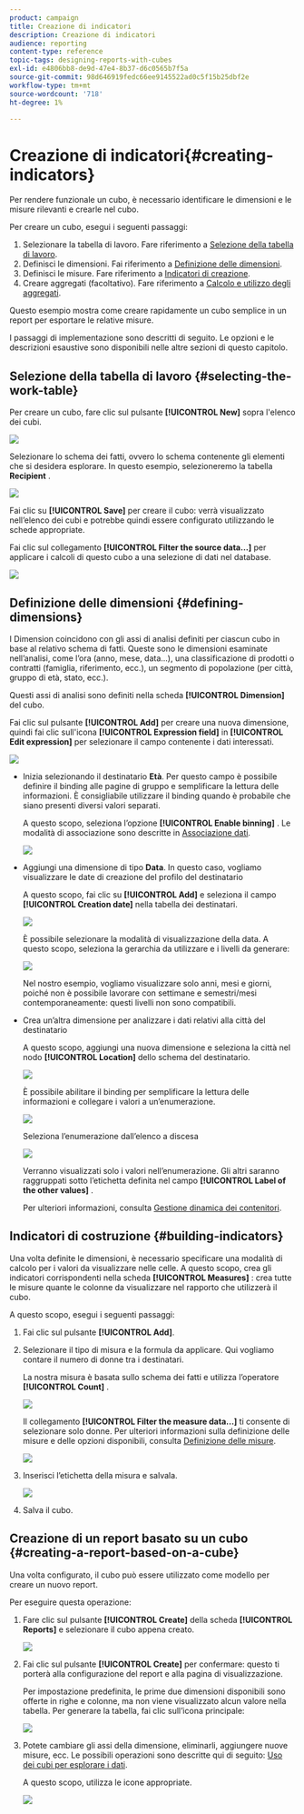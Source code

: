 ```yaml
---
product: campaign
title: Creazione di indicatori
description: Creazione di indicatori
audience: reporting
content-type: reference
topic-tags: designing-reports-with-cubes
exl-id: e4806bb8-de9d-47e4-8b37-d6c0565b7f5a
source-git-commit: 98d646919fedc66ee9145522ad0c5f15b25dbf2e
workflow-type: tm+mt
source-wordcount: '718'
ht-degree: 1%

---
```


# Creazione di indicatori{#creating-indicators}

Per rendere funzionale un cubo, è necessario identificare le dimensioni e le misure rilevanti e crearle nel cubo.

Per creare un cubo, esegui i seguenti passaggi:

1. Selezionare la tabella di lavoro. Fare riferimento a [Selezione della tabella di lavoro](#selecting-the-work-table).
1. Definisci le dimensioni. Fai riferimento a [Definizione delle dimensioni](#defining-dimensions).
1. Definisci le misure. Fare riferimento a [Indicatori di creazione](#building-indicators).
1. Creare aggregati (facoltativo). Fare riferimento a [Calcolo e utilizzo degli aggregati](../../reporting/using/concepts-and-methodology.md#calculating-and-using-aggregates).

Questo esempio mostra come creare rapidamente un cubo semplice in un report per esportare le relative misure.

I passaggi di implementazione sono descritti di seguito. Le opzioni e le descrizioni esaustive sono disponibili nelle altre sezioni di questo capitolo.

## Selezione della tabella di lavoro {#selecting-the-work-table}

Per creare un cubo, fare clic sul pulsante **[!UICONTROL New]** sopra l&#39;elenco dei cubi.

![](assets/s_advuser_cube_create.png)

Selezionare lo schema dei fatti, ovvero lo schema contenente gli elementi che si desidera esplorare. In questo esempio, selezioneremo la tabella **Recipient** .

![](assets/s_advuser_cube_wz_02.png)

Fai clic su **[!UICONTROL Save]** per creare il cubo: verrà visualizzato nell’elenco dei cubi e potrebbe quindi essere configurato utilizzando le schede appropriate.

Fai clic sul collegamento **[!UICONTROL Filter the source data...]** per applicare i calcoli di questo cubo a una selezione di dati nel database.

![](assets/s_advuser_cube_wz_03.png)

## Definizione delle dimensioni {#defining-dimensions}

I Dimension coincidono con gli assi di analisi definiti per ciascun cubo in base al relativo schema di fatti. Queste sono le dimensioni esaminate nell’analisi, come l’ora (anno, mese, data...), una classificazione di prodotti o contratti (famiglia, riferimento, ecc.), un segmento di popolazione (per città, gruppo di età, stato, ecc.).

Questi assi di analisi sono definiti nella scheda **[!UICONTROL Dimension]** del cubo.

Fai clic sul pulsante **[!UICONTROL Add]** per creare una nuova dimensione, quindi fai clic sull&#39;icona **[!UICONTROL Expression field]** in **[!UICONTROL Edit expression]** per selezionare il campo contenente i dati interessati.

![](assets/s_advuser_cube_wz_04.png)

* Inizia selezionando il destinatario **Età**. Per questo campo è possibile definire il binding alle pagine di gruppo e semplificare la lettura delle informazioni. È consigliabile utilizzare il binding quando è probabile che siano presenti diversi valori separati.

   A questo scopo, seleziona l’opzione **[!UICONTROL Enable binning]** . Le modalità di associazione sono descritte in [Associazione dati](../../reporting/using/concepts-and-methodology.md#data-binning).

   ![](assets/s_advuser_cube_wz_05.png)

* Aggiungi una dimensione di tipo **Data**. In questo caso, vogliamo visualizzare le date di creazione del profilo del destinatario

   A questo scopo, fai clic su **[!UICONTROL Add]** e seleziona il campo **[!UICONTROL Creation date]** nella tabella dei destinatari.

   ![](assets/s_advuser_cube_wz_06.png)

   È possibile selezionare la modalità di visualizzazione della data. A questo scopo, seleziona la gerarchia da utilizzare e i livelli da generare:

   ![](assets/s_advuser_cube_wz_07.png)

   Nel nostro esempio, vogliamo visualizzare solo anni, mesi e giorni, poiché non è possibile lavorare con settimane e semestri/mesi contemporaneamente: questi livelli non sono compatibili.

* Crea un’altra dimensione per analizzare i dati relativi alla città del destinatario

   A questo scopo, aggiungi una nuova dimensione e seleziona la città nel nodo **[!UICONTROL Location]** dello schema del destinatario.

   ![](assets/s_advuser_cube_wz_08.png)

   È possibile abilitare il binding per semplificare la lettura delle informazioni e collegare i valori a un’enumerazione.

   ![](assets/s_advuser_cube_wz_09.png)

   Seleziona l’enumerazione dall’elenco a discesa

   ![](assets/s_advuser_cube_wz_10.png)

   Verranno visualizzati solo i valori nell’enumerazione. Gli altri saranno raggruppati sotto l’etichetta definita nel campo **[!UICONTROL Label of the other values]** .

   Per ulteriori informazioni, consulta [Gestione dinamica dei contenitori](../../reporting/using/concepts-and-methodology.md#dynamically-managing-bins).

## Indicatori di costruzione {#building-indicators}

Una volta definite le dimensioni, è necessario specificare una modalità di calcolo per i valori da visualizzare nelle celle. A questo scopo, crea gli indicatori corrispondenti nella scheda **[!UICONTROL Measures]** : crea tutte le misure quante le colonne da visualizzare nel rapporto che utilizzerà il cubo.

A questo scopo, esegui i seguenti passaggi:

1. Fai clic sul pulsante **[!UICONTROL Add]**.
1. Selezionare il tipo di misura e la formula da applicare. Qui vogliamo contare il numero di donne tra i destinatari.

   La nostra misura è basata sullo schema dei fatti e utilizza l’operatore **[!UICONTROL Count]** .

   ![](assets/s_advuser_cube_wz_11.png)

   Il collegamento **[!UICONTROL Filter the measure data...]** ti consente di selezionare solo donne. Per ulteriori informazioni sulla definizione delle misure e delle opzioni disponibili, consulta [Definizione delle misure](../../reporting/using/concepts-and-methodology.md#defining-measures).

   ![](assets/s_advuser_cube_wz_12.png)

1. Inserisci l’etichetta della misura e salvala.

   ![](assets/s_advuser_cube_wz_13.png)

1. Salva il cubo.

## Creazione di un report basato su un cubo {#creating-a-report-based-on-a-cube}

Una volta configurato, il cubo può essere utilizzato come modello per creare un nuovo report.

Per eseguire questa operazione:

1. Fare clic sul pulsante **[!UICONTROL Create]** della scheda **[!UICONTROL Reports]** e selezionare il cubo appena creato.

   ![](assets/s_advuser_cube_wz_14.png)

1. Fai clic sul pulsante **[!UICONTROL Create]** per confermare: questo ti porterà alla configurazione del report e alla pagina di visualizzazione.

   Per impostazione predefinita, le prime due dimensioni disponibili sono offerte in righe e colonne, ma non viene visualizzato alcun valore nella tabella. Per generare la tabella, fai clic sull’icona principale:

   ![](assets/s_advuser_cube_wz_15.png)

1. Potete cambiare gli assi della dimensione, eliminarli, aggiungere nuove misure, ecc. Le possibili operazioni sono descritte qui di seguito: [Uso dei cubi per esplorare i dati](../../reporting/using/using-cubes-to-explore-data.md).

   A questo scopo, utilizza le icone appropriate.

   ![](assets/s_advuser_cube_wz_16.png)
